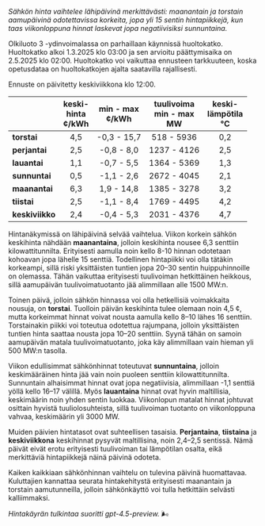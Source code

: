 *Sähkön hinta vaihtelee lähipäivinä merkittävästi: maanantain ja torstain aamupäivinä odotettavissa korkeita, jopa yli 15 sentin hintapiikkejä, kun taas viikonloppuna hinnat laskevat jopa negatiivisiksi sunnuntaina.*

Olkiluoto 3 -ydinvoimalassa on parhaillaan käynnissä huoltokatko. Huoltokatko alkoi 1.3.2025 klo 03:00 ja sen arvioitu päättymisaika on 2.5.2025 klo 02:00. Huoltokatko voi vaikuttaa ennusteen tarkkuuteen, koska opetusdataa on huoltokatkojen ajalta saatavilla rajallisesti.

Ennuste on päivitetty keskiviikkona klo 12:00.

|             | keski-<br>hinta<br>¢/kWh | min - max<br>¢/kWh | tuulivoima<br>min - max<br>MW | keski-<br>lämpötila<br>°C |
|:------------|:------------------------:|:-------------------:|:----------------------------:|:-------------------------:|
| **torstai** |           4,5            |    -0,3 - 15,7      |          518 - 5936          |            0,2            |
| **perjantai** |           2,5            |    -0,8 - 8,0       |         1237 - 4126          |            2,5            |
| **lauantai** |           1,1            |    -0,7 - 5,5       |         1364 - 5369          |            1,3            |
| **sunnuntai** |           0,5            |    -1,1 - 2,6       |         2672 - 4045          |            2,1            |
| **maanantai** |           6,3            |    1,9 - 14,8       |         1385 - 3278          |            3,2            |
| **tiistai** |           2,5            |    -1,1 - 8,4       |         1769 - 4495          |            4,2            |
| **keskiviikko** |           2,4            |    -0,4 - 5,3       |         2031 - 4376          |            4,7            |

Hintanäkymissä on lähipäivinä selvää vaihtelua. Viikon korkein sähkön keskihinta nähdään **maanantaina**, jolloin keskihinta nousee 6,3 senttiin kilowattitunnilta. Erityisesti aamulla noin kello 8-10 hinnan odotetaan kohoavan jopa lähelle 15 senttiä. Todellinen hintapiikki voi olla tätäkin korkeampi, sillä riski yksittäisten tuntien jopa 20–30 sentin huippuhinnoille on olemassa. Tähän vaikuttaa erityisesti tuulivoiman hetkittäinen heikkous, sillä aamupäivän tuulivoimatuotanto jää alimmillaan alle 1500 MW:n.

Toinen päivä, jolloin sähkön hinnassa voi olla hetkellisiä voimakkaita nousuja, on **torstai**. Tuolloin päivän keskihinta tulee olemaan noin 4,5 ¢, mutta korkeimmat hinnat voivat nousta aamulla kello 8–10 lähes 16 senttiin. Torstainakin piikki voi toteutua odotettua rajumpana, jolloin yksittäisten tuntien hinta saattaa nousta jopa 10–20 senttiin. Syynä tähän on samoin aamupäivän matala tuulivoimatuotanto, joka käy alimmillaan vain hieman yli 500 MW:n tasolla.

Viikon edullisimmat sähkönhinnat toteutuvat **sunnuntaina**, jolloin keskimääräinen hinta jää vain noin puoleen senttiin kilowattitunnilta. Sunnuntain alhaisimmat hinnat ovat jopa negatiivisia, alimmillaan -1,1 senttiä yöllä kello 16–17 välillä. Myös **lauantaina** hinnat ovat hyvin maltillisia, keskimäärin noin yhden sentin luokkaa. Viikonlopun matalat hinnat johtuvat osittain hyvistä tuuliolosuhteista, sillä tuulivoiman tuotanto on viikonloppuna vahvaa, keskimäärin yli 3000 MW.

Muiden päivien hintatasot ovat suhteellisen tasaisia. **Perjantaina**, **tiistaina** ja **keskiviikkona** keskihinnat pysyvät maltillisina, noin 2,4–2,5 sentissä. Nämä päivät eivät erotu erityisesti tuulivoiman tai lämpötilan osalta, eikä merkittäviä hintapiikkejä näinä päivinä odoteta.

Kaiken kaikkiaan sähkönhinnan vaihtelu on tulevina päivinä huomattavaa. Kuluttajien kannattaa seurata hintakehitystä erityisesti maanantain ja torstain aamutunneilla, jolloin sähkönkäyttö voi tulla hetkittäin selvästi kalliimmaksi.

*Hintakäyrän tulkintaa suoritti gpt-4.5-preview.* 🌬️
